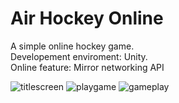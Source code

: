 # Air Hockey Online
A simple online hockey game.</br>
Developement enviroment: Unity.</br>
Online feature: Mirror networking API</br>


![titlescreen](https://user-images.githubusercontent.com/82491769/150769507-4b38fde6-551c-44ca-bce6-87a6d585c8ca.png)
![playgame](https://user-images.githubusercontent.com/82491769/150769515-5da2f1d6-ebc3-4279-b70e-1edf9ac3d7cf.png)
![gameplay](https://user-images.githubusercontent.com/82491769/150769516-da046c2e-67f8-4c3d-9824-3ae8bc95cdc1.png)
